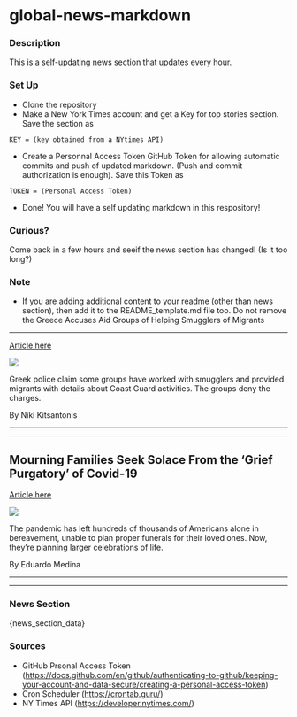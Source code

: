 # global-news-markdown

### Description 
This is a self-updating news section that updates every hour.

### Set Up 
* Clone the repository
* Make a New York Times account and get a Key for top stories section. Save the section as 
 ```
 KEY = (key obtained from a NYtimes API)
 ```
*  Create a Personnal Access Token GitHub Token for allowing automatic commits and push of updated markdown. (Push and commit authorization is enough). Save this Token as 
```
TOKEN = (Personal Access Token)
```
* Done! You will have a self updating markdown in this respository!

### Curious?
Come back in a few hours and seeif the news section has changed! (Is it too long?)

### Note
* If you are adding additional content to your readme (other than news section), then add it to the README_template.md file too. Do not remove the Greece Accuses Aid Groups of Helping Smugglers of Migrants
----------------------------------------------------------

[Article here](https://www.nytimes.com/2021/07/30/world/europe/greece-migrants-aid-groups.html)

[![](https://static01.nyt.com/images/2021/07/30/world/30greece-espionage-01/merlin_136346322_f1452954-a8a5-4cb1-ac66-f8d5fcd31943-superJumbo.jpg)](https://www.nytimes.com/2021/07/30/world/europe/greece-migrants-aid-groups.html)

Greek police claim some groups have worked with smugglers and provided migrants with details about Coast Guard activities. The groups deny the charges.

By Niki Kitsantonis

* * *

* * *

Mourning Families Seek Solace From the ‘Grief Purgatory’ of Covid-19
--------------------------------------------------------------------

[Article here](https://www.nytimes.com/2021/07/31/us/coronavirus-grief-funerals.html)

[![](https://static01.nyt.com/images/2021/07/23/multimedia/00XP-virus-01/merlin_191247783_6e7037a5-a4fb-4ccf-870a-c5dc04116ed3-superJumbo.jpg)](https://www.nytimes.com/2021/07/31/us/coronavirus-grief-funerals.html)

The pandemic has left hundreds of thousands of Americans alone in bereavement, unable to plan proper funerals for their loved ones. Now, they’re planning larger celebrations of life.

By Eduardo Medina

* * *

* * *

### News Section 
{news_section_data}


### Sources 
* GitHub Prsonal Access Token (https://docs.github.com/en/github/authenticating-to-github/keeping-your-account-and-data-secure/creating-a-personal-access-token)
* Cron Scheduler (https://crontab.guru/)
* NY Times API (https://developer.nytimes.com/)
